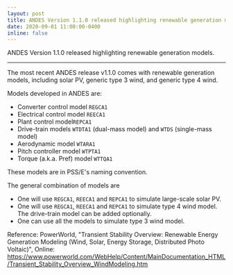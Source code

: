 ```yaml
---
layout: post
title: ANDES Version 1.1.0 released highlighting renewable generation models.
date: 2020-09-01 11:00:00-0400
inline: false
---
```


ANDES Version 1.1.0 released highlighting renewable generation models.

***
The most recent ANDES release v1.1.0 comes with renewable generation models, including solar PV, generic type 3 wind, and generic type 4 wind.

Models developed in ANDES are:

- Converter control model `REGCA1`
- Electrical control model `REECA1`
- Plant control model`REPCA1`
- Drive-train models `WTDTA1` (dual-mass model) and `WTDS` (single-mass model)
- Aerodynamic model `WTARA1`
- Pitch controller model `WTPTA1`
- Torque (a.k.a. Pref) model `WTTQA1`

These models are in PSS/E's naming convention.

The general combination of models are

- One will use `REGCA1`, `REECA1` and `REPCA1` to simulate large-scale solar PV.
- One will use `REGCA1`, `REECA1` and `REPCA1` to simulate type 4 wind model.
  The drive-train model can be added optionally.
- One can use all the models to simulate type 3 wind model.

Reference: PowerWorld, "Transient Stability Overview: Renewable Energy Generation Modeling (Wind, Solar, Energy Storage, Distributed Photo Voltaic)", Online: https://www.powerworld.com/WebHelp/Content/MainDocumentation_HTML/Transient_Stability_Overview_WindModeling.htm

